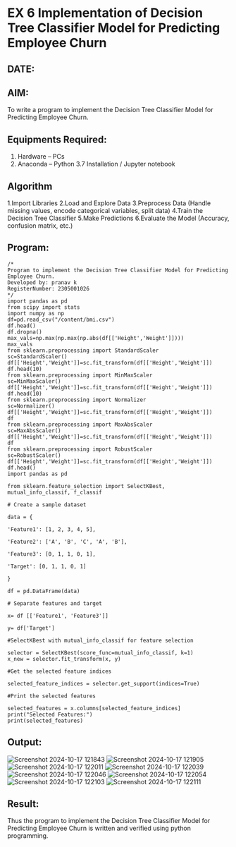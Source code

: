 # EX 6 Implementation of Decision Tree Classifier Model for Predicting Employee Churn
## DATE:
## AIM:
To write a program to implement the Decision Tree Classifier Model for Predicting Employee Churn.

## Equipments Required:
1. Hardware – PCs
2. Anaconda – Python 3.7 Installation / Jupyter notebook

## Algorithm
1.Import Libraries
2.Load and Explore Data
3.Preprocess Data (Handle missing values, encode categorical variables, split data)
4.Train the Decision Tree Classifier
5.Make Predictions
6.Evaluate the Model (Accuracy, confusion matrix, etc.)

## Program:
```
/*
Program to implement the Decision Tree Classifier Model for Predicting Employee Churn.
Developed by: pranav k
RegisterNumber: 2305001026 
*/
import pandas as pd
from scipy import stats
import numpy as np
df=pd.read_csv("/content/bmi.csv")
df.head()
df.dropna()
max_vals=np.max(np.max(np.abs(df[['Height','Weight']])))
max_vals
from sklearn.preprocessing import StandardScaler
sc=StandardScaler()
df[['Height','Weight']]=sc.fit_transform(df[['Height','Weight']])
df.head(10)
from sklearn.preprocessing import MinMaxScaler
sc=MinMaxScaler()
df[['Height','Weight']]=sc.fit_transform(df[['Height','Weight']])
df.head(10)
from sklearn.preprocessing import Normalizer
sc=Normalizer()
df[['Height','Weight']]=sc.fit_transform(df[['Height','Weight']])
df
from sklearn.preprocessing import MaxAbsScaler
sc=MaxAbsScaler()
df[['Height','Weight']]=sc.fit_transform(df[['Height','Weight']])
df
from sklearn.preprocessing import RobustScaler
sc=RobustScaler()
df[['Height','Weight']]=sc.fit_transform(df[['Height','Weight']])
df.head()
import pandas as pd

from sklearn.feature_selection import SelectKBest, mutual_info_classif, f_classif

# Create a sample dataset

data = {

'Feature1': [1, 2, 3, 4, 5],

'Feature2': ['A', 'B', 'C', 'A', 'B'],

'Feature3': [0, 1, 1, 0, 1],

'Target': [0, 1, 1, 0, 1]

}

df = pd.DataFrame(data)

# Separate features and target

x= df [['Feature1', 'Feature3']]

y= df['Target']

#SelectKBest with mutual_info_classif for feature selection

selector = SelectKBest(score_func=mutual_info_classif, k=1)
x_new = selector.fit_transform(x, y)

#Get the selected feature indices

selected_feature_indices = selector.get_support(indices=True)

#Print the selected features

selected_features = x.columns[selected_feature_indices]
print("Selected Features:")
print(selected_features)

```

## Output:
![Screenshot 2024-10-17 121843](https://github.com/user-attachments/assets/3a7bc263-7471-4cd5-997f-a7d5d2cff738)
![Screenshot 2024-10-17 121905](https://github.com/user-attachments/assets/c0357fb5-f665-4a1c-b8f8-0f464fb2d479)
![Screenshot 2024-10-17 122011](https://github.com/user-attachments/assets/0db1927e-9257-4eee-9790-c4b65381eeb4)
![Screenshot 2024-10-17 122039](https://github.com/user-attachments/assets/db08e1ab-bc29-4fff-a4a1-e89003f0ca5c)
![Screenshot 2024-10-17 122046](https://github.com/user-attachments/assets/74dd8df6-8a52-49a2-92b2-e1d2623fb4df)
![Screenshot 2024-10-17 122054](https://github.com/user-attachments/assets/38428a92-7647-431e-982d-2ddd56e5fb2a)
![Screenshot 2024-10-17 122103](https://github.com/user-attachments/assets/1522638a-4ca2-4c82-b715-56a624138e65)
![Screenshot 2024-10-17 122111](https://github.com/user-attachments/assets/1fe36ffb-b866-440d-89b2-c87a574856b8)


## Result:
Thus the program to implement the  Decision Tree Classifier Model for Predicting Employee Churn is written and verified using python programming.
